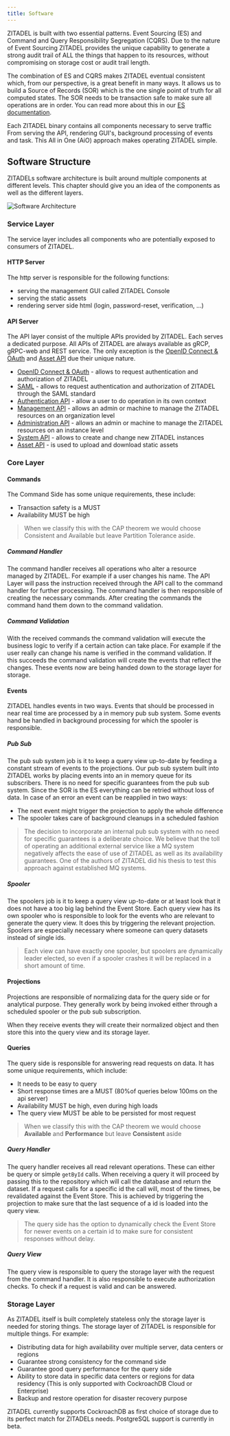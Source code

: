 ```yaml
---
title: Software
---
```


ZITADEL is built with two essential patterns. Event Sourcing (ES) and Command and Query Responsibility Segregation (CQRS). 
Due to the nature of Event Sourcing ZITADEL provides the unique capability to generate a strong audit trail of ALL the things that happen to its resources, without compromising on storage cost or audit trail length.

The combination of ES and CQRS makes ZITADEL eventual consistent which, from our perspective, is a great benefit in many ways. 
It allows us to build a Source of Records (SOR) which is the one single point of truth for all computed states. 
The SOR needs to be transaction safe to make sure all operations are in order.
You can read more about this in our [ES documentation](../eventstore/overview).

Each ZITADEL binary contains all components necessary to serve traffic
From serving the API, rendering GUI's, background processing of events and task.
This All in One (AiO) approach makes operating ZITADEL simple. 

## Software Structure

ZITADELs software architecture is built around multiple components at different levels.
This chapter should give you an idea of the components as well as the different layers.

![Software Architecture](/img/zitadel_software_architecture.png)

### Service Layer

The service layer includes all components who are potentially exposed to consumers of ZITADEL.

#### HTTP Server

The http server is responsible for the following functions:

- serving the management GUI called ZITADEL Console
- serving the static assets
- rendering server side html (login, password-reset, verification, ...)

#### API Server

The API layer consist of the multiple APIs provided by ZITADEL. Each serves a dedicated purpose.
All APIs of ZITADEL are always available as gRCP, gRPC-web and REST service. 
The only exception is the [OpenID Connect & OAuth](/apis/openidoauth/endpoints) and [Asset API](/apis/introduction#assets) due their unique nature.

- [OpenID Connect & OAuth](/apis/openidoauth/endpoints) - allows to request authentication and authorization of ZITADEL
- [SAML](/apis/saml/endpoints) - allows to request authentication and authorization of ZITADEL through the SAML standard
- [Authentication API](/apis/introduction#authentication) - allow a user to do operation in its own context
- [Management API](/apis/introduction#management) - allows an admin or machine to manage the ZITADEL resources on an organization level
- [Administration API](/apis/introduction#administration) - allows an admin or machine to manage the ZITADEL resources on an instance level
- [System API](/apis/introduction#system) - allows to create and change new ZITADEL instances
- [Asset API](/apis/introduction#assets) - is used to upload and download static assets

### Core Layer

#### Commands

The Command Side has some unique requirements, these include:

- Transaction safety is a MUST
- Availability MUST be high

> When we classify this with the CAP theorem we would choose Consistent and Available but leave Partition Tolerance aside.

##### Command Handler

The command handler receives all operations who alter a resource managed by ZITADEL.
For example if a user changes his name. The API Layer will pass the instruction received through the API call to the command handler for further processing.
The command handler is then responsible of creating the necessary commands.
After creating the commands the command hand them down to the command validation.

##### Command Validation

With the received commands the command validation will execute the business logic to verify if a certain action can take place.
For example if the user really can change his name is verified in the command validation.
If this succeeds the command validation will create the events that reflect the changes.
These events now are being handed down to the storage layer for storage.

#### Events

ZITADEL handles events in two ways. 
Events that should be processed in near real time are processed by a in memory pub sub system.
Some events hand be handled in background processing for which the spooler is responsible.

##### Pub Sub

The pub sub system job is it to keep a query view up-to-date by feeding a constant stream of events to the projections.
Our pub sub system built into ZITADEL works by placing events into an in memory queue for its subscribers.
There is no need for specific guarantees from the pub sub system. Since the SOR is the ES everything can be retried without loss of data.
In case of an error an event can be reapplied in two ways:

- The next event might trigger the projection to apply the whole difference
- The spooler takes care of background cleanups in a scheduled fashion

> The decision to incorporate an internal pub sub system with no need for specific guarantees is a deliberate choice.
> We believe that the toll of operating an additional external service like a MQ system negatively affects the ease of use of ZITADEL as well as its availability guarantees.
> One of the authors of ZITADEL did his thesis to test this approach against established MQ systems.

##### Spooler

The spoolers job is it to keep a query view up-to-date or at least look that it does not have a too big lag behind the Event Store.
Each query view has its own spooler who is responsible to look for the events who are relevant to generate the query view. It does this by triggering the relevant projection.
Spoolers are especially necessary where someone can query datasets instead of single ids.

> Each view can have exactly one spooler, but spoolers are dynamically leader elected, so even if a spooler crashes it will be replaced in a short amount of time.

#### Projections

Projections are responsible of normalizing data for the query side or for analytical purpose.
They generally work by being invoked either through a scheduled spooler or the pub sub subscription.

When they receive events they will create their normalized object and then store this into the query view and its storage layer.

#### Queries

The query side is responsible for answering read requests on data.
It has some unique requirements, which include:

- It needs to be easy to query
- Short response times are a MUST (80%of queries below 100ms on the api server)
- Availability MUST be high, even during high loads
- The query view MUST be able to be persisted for most request

> When we classify this with the CAP theorem we would choose **Available** and **Performance** but leave **Consistent** aside

##### Query Handler

The query handler receives all read relevant operations. These can either be query or simple `getById` calls.
When receiving a query it will proceed by passing this to the repository which will call the database and return the dataset.
If a request calls for a specific id the call will, most of the times, be revalidated against the Event Store. 
This is achieved by triggering the projection to make sure that the last sequence of a id is loaded into the query view.

> The query side has the option to dynamically check the Event Store for newer events on a certain id to make sure for consistent responses without delay.

##### Query View

The query view is responsible to query the storage layer with the request from the command handler.
It is also responsible to execute authorization checks. To check if a request is valid and can be answered.

### Storage Layer

As ZITADEL itself is built completely stateless only the storage layer is needed for storing things.
The storage layer of ZITADEL is responsible for multiple things. For example:

- Distributing data for high availability over multiple server, data centers or regions
- Guarantee strong consistency for the command side
- Guarantee good query performance for the query side
- Ability to store data in specific data centers or regions for data residency (This is only supported with CockroachDB Cloud or Enterprise)
- Backup and restore operation for disaster recovery purpose

ZITADEL currently supports CockroachDB as first choice of storage due to its perfect match for ZITADELs needs.
PostgreSQL support is currently in beta.
